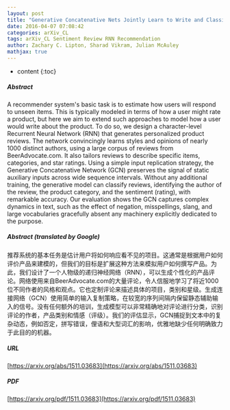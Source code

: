 ```yaml
---
layout: post
title: "Generative Concatenative Nets Jointly Learn to Write and Classify Reviews"
date: 2016-04-07 07:08:42
categories: arXiv_CL
tags: arXiv_CL Sentiment Review RNN Recommendation
author: Zachary C. Lipton, Sharad Vikram, Julian McAuley
mathjax: true
---
```


* content
{:toc}

##### Abstract
A recommender system's basic task is to estimate how users will respond to unseen items. This is typically modeled in terms of how a user might rate a product, but here we aim to extend such approaches to model how a user would write about the product. To do so, we design a character-level Recurrent Neural Network (RNN) that generates personalized product reviews. The network convincingly learns styles and opinions of nearly 1000 distinct authors, using a large corpus of reviews from BeerAdvocate.com. It also tailors reviews to describe specific items, categories, and star ratings. Using a simple input replication strategy, the Generative Concatenative Network (GCN) preserves the signal of static auxiliary inputs across wide sequence intervals. Without any additional training, the generative model can classify reviews, identifying the author of the review, the product category, and the sentiment (rating), with remarkable accuracy. Our evaluation shows the GCN captures complex dynamics in text, such as the effect of negation, misspellings, slang, and large vocabularies gracefully absent any machinery explicitly dedicated to the purpose.

##### Abstract (translated by Google)
推荐系统的基本任务是估计用户将如何响应看不见的项目。这通常是根据用户如何评价产品来建模的，但我们的目标是扩展这种方法来模拟用户如何撰写产品。为此，我们设计了一个人物级的递归神经网络（RNN），可以生成个性化的产品评论。网络使用来自BeerAdvocate.com的大量评论，令人信服地学习了将近1000位不同作者的风格和观点。它也定制评论来描述具体的项目，类别和星级。生成连接网络（GCN）使用简单的输入复制策略，在较宽的序列间隔内保留静态辅助输入的信号。没有任何额外的培训，生成模型可以非常精确地对评论进行分类，识别评论的作者，产品类别和情感（评级）。我们的评估显示，GCN捕捉到文本中的复杂动态，例如否定，拼写错误，俚语和大型词汇的影响，优雅地缺少任何明确致力于此目的的机器。

##### URL
[https://arxiv.org/abs/1511.03683](https://arxiv.org/abs/1511.03683)

##### PDF
[https://arxiv.org/pdf/1511.03683](https://arxiv.org/pdf/1511.03683)

